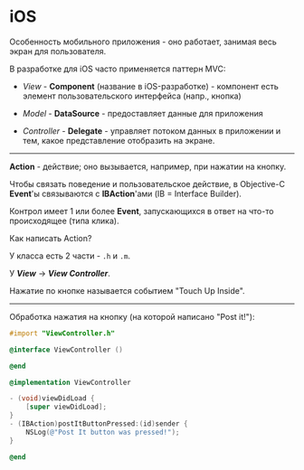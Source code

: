 # iOS

Особенность мобильного приложения - оно работает, занимая весь экран для пользователя.

В разработке для iOS часто применяется паттерн MVC:

* _View_ - __Component__ (название в iOS-разработке) - компонент есть элемент пользовательского интерфейса (напр., кнопка)

* _Model_ - __DataSource__ - предоставляет данные для приложения

* _Controller_ - __Delegate__ - управляет потоком данных в приложении и тем, какое представление отобразить на экране.

--- 

__Action__ - действие; оно вызывается, например, при нажатии на кнопку.

Чтобы связать поведение и пользовательское действие, в Objective-C __Event__'ы связываются с __IBAction__'ами (IB = Interface Builder). 

Контрол имеет 1 или более __Event__, запускающихся в ответ на что-то происходящее (типа клика).

Как написать Action?

У класса есть 2 части - `.h` и `.m`.

У __*View*__ -> __*View Controller*__. 

Нажатие по кнопке называется событием "Touch Up Inside".

--- 

Обработка нажатия на кнопку (на которой написано "Post it!"):

```objectivec
#import "ViewController.h"

@interface ViewController ()

@end

@implementation ViewController

- (void)viewDidLoad {
    [super viewDidLoad];
}
- (IBAction)postItButtonPressed:(id)sender {
    NSLog(@"Post It button was pressed!");
}

@end

```